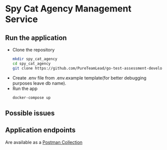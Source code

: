 # Spy Cat Agency Management Service

## Run the application

- Clone the repository
  ```bash
  mkdir spy_cat_agency
  cd spy_cat_agency
  git clone https://github.com/PureTeamLead/go-test-assessment-developstoday
  ```
- Create .env file from .env.example template(for better debugging purposes leave db name).
- Run the app
  ```bash
  docker-compose up
  ```

## Possible issues


## Application endpoints

Are available as a [Postman Collection](https://www.postman.com/payload-candidate-40552263/spycatagency/collection/le9jv1k/spycatagency?action=share&creator=40502373)




